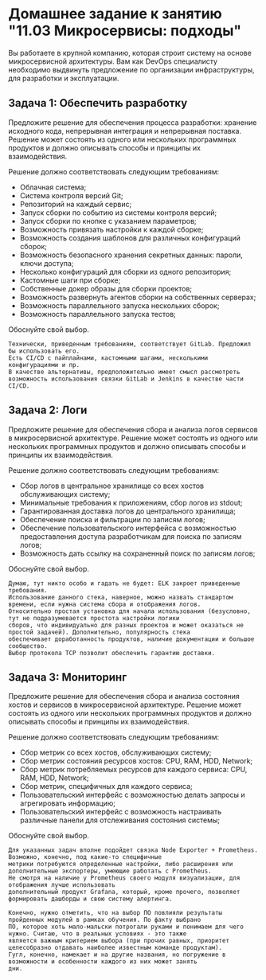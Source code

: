 # Домашнее задание к занятию "11.03 Микросервисы: подходы"

Вы работаете в крупной компанию, которая строит систему на основе микросервисной архитектуры.
Вам как DevOps специалисту необходимо выдвинуть предложение по организации инфраструктуры, для разработки и эксплуатации.


## Задача 1: Обеспечить разработку

Предложите решение для обеспечения процесса разработки: хранение исходного кода, непрерывная интеграция и непрерывная поставка. 
Решение может состоять из одного или нескольких программных продуктов и должно описывать способы и принципы их взаимодействия.

Решение должно соответствовать следующим требованиям:
- Облачная система;
- Система контроля версий Git;
- Репозиторий на каждый сервис;
- Запуск сборки по событию из системы контроля версий;
- Запуск сборки по кнопке с указанием параметров;
- Возможность привязать настройки к каждой сборке;
- Возможность создания шаблонов для различных конфигураций сборок;
- Возможность безопасного хранения секретных данных: пароли, ключи доступа;
- Несколько конфигураций для сборки из одного репозитория;
- Кастомные шаги при сборке;
- Собственные докер образы для сборки проектов;
- Возможность развернуть агентов сборки на собственных серверах;
- Возможность параллельного запуска нескольких сборок;
- Возможность параллельного запуска тестов;

Обоснуйте свой выбор.

```Ответ:
Технически, приведенным требованиям, соответствует GitLab. Предложил бы использовать его.
Есть CI/CD c пайплайнами, кастомными шагами, несколькими конфигурациями и пр.  
В качестве альтернативы, предположительно имеет смысл рассмотреть возможность использования связки GitLab и Jenkins в качестве части CI/CD. 
```

## Задача 2: Логи

Предложите решение для обеспечения сбора и анализа логов сервисов в микросервисной архитектуре.
Решение может состоять из одного или нескольких программных продуктов и должно описывать способы и принципы их взаимодействия.

Решение должно соответствовать следующим требованиям:
- Сбор логов в центральное хранилище со всех хостов обслуживающих систему;
- Минимальные требования к приложениям, сбор логов из stdout;
- Гарантированная доставка логов до центрального хранилища;
- Обеспечение поиска и фильтрации по записям логов;
- Обеспечение пользовательского интерфейса с возможностью предоставления доступа разработчикам для поиска по записям логов;
- Возможность дать ссылку на сохраненный поиск по записям логов;

Обоснуйте свой выбор.

```Ответ:
Думаю, тут никто особо и гадать не будет: ELK закроет приведенные требования. 
Использование данного стека, наверное, можно назвать стандартом времени, если нужна система сбора и отображения логов. 
Относительно простая установка для начала использования (безусловно, тут не подразумевается простота настройки логики 
сборов, что индивидуально для разных проектов и может оказаться не простой задачей). Дополнительно, популярность стека 
обеспечивает доработанность продуктов, наличие документации и большое сообщество. 
Выбор протокола TCP позволит обеспечить гарантию доставки.
```

## Задача 3: Мониторинг

Предложите решение для обеспечения сбора и анализа состояния хостов и сервисов в микросервисной архитектуре.
Решение может состоять из одного или нескольких программных продуктов и должно описывать способы и принципы их взаимодействия.

Решение должно соответствовать следующим требованиям:
- Сбор метрик со всех хостов, обслуживающих систему;
- Сбор метрик состояния ресурсов хостов: CPU, RAM, HDD, Network;
- Сбор метрик потребляемых ресурсов для каждого сервиса: CPU, RAM, HDD, Network;
- Сбор метрик, специфичных для каждого сервиса;
- Пользовательский интерфейс с возможностью делать запросы и агрегировать информацию;
- Пользовательский интерфейс с возможность настраивать различные панели для отслеживания состояния системы;

Обоснуйте свой выбор.

```Ответ:
Для указанных задач вполне подойдет связка Node Exporter + Prometheus. Возможно, конечно, под какие-то специфичные 
метрики потребуются определенные настройки, либо расширения или дополнительные экспортеры, умеющие работать с Prometheus. 
Не смотря на наличие у Prometheus своего модуля визуализации, для отображения лучше использовать 
дополнительный продукт Grafanа, который, кроме прочего, позволяет формировать дашборды и свою систему алертинга. 
```

```Общее:
Конечно, нужно отметить, что на выбор ПО повлияли результаты пройденных модулей в рамках обучения. По факту выбрано 
ПО, которое хоть мало-мальски потрогали руками и понимаем для чего нужно. Считаю, что в реальных условиях - это также 
является важным критерием выбора (при прочих равных, приоритет целесобразно отдавать наиболее известным команде продуктам).
Гугл, конечно, намекает и на другие названия, но погружение в возможности и особенности каждого из них может занять 
дни.
```
